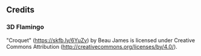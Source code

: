 ## Credits

### 3D Flamingo

"Croquet" (https://skfb.ly/6YuZv) by Beau James is licensed under Creative Commons Attribution (http://creativecommons.org/licenses/by/4.0/).
